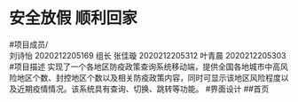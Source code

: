 安全放假 顺利回家
====
#项目成员/<br>
刘诗怡 2020212205169 组长
张佳璇 2020212205312
叶青晨 2020212205303
#项目描述
实现了一个各地区防疫政策查询系统移动端，提供全国各地城市中高风险地区个数、封控地区个数以及相关防疫政策内容，同时可显示该地区风险程度以及近期疫情情况。该系统具有查询、切换、跳转等功能。
#界面设计
##首页
